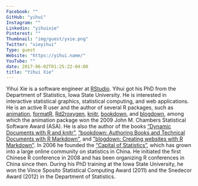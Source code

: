 ```yaml
---
Facebook: ""
GitHub: "yihui"
Instagram: ""
Linkedin: "yihuixie"
Pinterest: ""
Thumbnail: "img/guest/yxie.png"
Twitter: "xieyihui"
Type: guest
Website: "https://yihui.name/"
YouTube: ""
date: 2017-06-02T01:25:22-04:00
title: "Yihui Xie"
---
```


Yihui Xie is a software engineer at [RStudio](http://www.rstudio.com). Yihui got his PhD from the Department of Statistics, Iowa State University. He is interested in interactive statistical graphics, statistical computing, and web applications. He is an active R user and the author of several R packages, such as [animation](https://yihui.name/animation), [formatR](http://yihui.name/formatR), [Rd2roxygen](http://yihui.name/Rd2roxygen), [knitr](https://yihui.name/knitr), [bookdown](https://bookdown.org/), and [blogdown](http://blogdown.rstudio.com/), among which the animation package won the 2009 John M. Chambers Statistical Software Award (ASA). He is also the author of the books [“Dynamic Documents with R and knitr”](https://www.crcpress.com/Dynamic-Documents-with-R-and-knitr-Second-Edition/Xie/p/book/9781498716963), [“bookdown: Authoring Books and Technical Documents with R Markdown”](https://bookdown.org/yihui/bookdown/), and ["blogdown: Creating websites with R Markdown"](https://bookdown.org/yihui/blogdown/). In 2006 he founded the [“Capital of Statistics”](https://cosx.org/), which has grown into a large online community on statistics in China. He initiated the first Chinese R conference in 2008 and has been organizing R conferences in China since then. During his PhD training at the Iowa State University, he won the Vince Sposito Statistical Computing Award (2011) and the Snedecor Award (2012) in the Department of Statistics.
